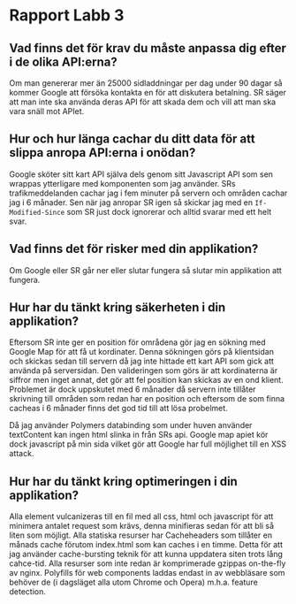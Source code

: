 # Rapport Labb 3


## Vad finns det för krav du måste anpassa dig efter i de olika API:erna?
Om man genererar mer än 25000 sidladdningar per dag under 90 dagar så kommer Google att
försöka kontakta en för att diskutera betalning.
SR säger att man inte ska använda deras API för att skada dem och vill att man ska vara
snäll mot APIet.

## Hur och hur länga cachar du ditt data för att slippa anropa API:erna i onödan?
Google sköter sitt kart API själva dels genom sitt Javascript API som sen wrappas ytterligare
med <google-map> komponenten som jag använder.
SRs trafikmeddelanden cachar jag i fem minuter på servern och områden cachar jag i 6 månader.
Sen när jag anropar SR igen så skickar jag med en `If-Modified-Since` som SR just dock ignorerar
och alltid svarar med ett helt svar. 

## Vad finns det för risker med din applikation?
Om Google eller SR går ner eller slutar fungera så slutar min applikation att fungera.

## Hur har du tänkt kring säkerheten i din applikation?
Eftersom SR inte ger en position för områdena gör jag en sökning med Google Map för att få ut
kordinater. Denna sökningen görs på klientsidan och skickas sedan till servern då jag inte hittade
ett kart API som gick att använda på serversidan. Den valideringen som görs är att kordinaterna är
siffror men inget annat, det gör att fel position kan skickas av en ond klient. Problemet är dock
uppskutet med 6 månader då servern inte tillåter skrivning till områden som redan har en position
och eftersom de som finna cacheas i 6 månader finns det god tid till att lösa probelmet.

Då jag använder Polymers databinding som under huven använder textContent kan ingen html slinka
in från SRs api. Google map apiet kör dock javascript på min sida vilket gör att Google har full
möjlighet till en XSS attack.

## Hur har du tänkt kring optimeringen i din applikation?
Alla element vulcanizeras till en fil med all css, html och javascript för att minimera antalet
request som krävs, denna minifieras sedan för att bli så liten som möjligt. Alla statiska resurser
har Cacheheaders som tillåter en månads cache förutom index.html som kan caches i en timme. Detta
för att jag använder cache-bursting teknik för att kunna uppdatera siten trots lång cahce-tid.
Alla resurser som inte redan är komprimerade gzippas on-the-fly av nginx. 
Polyfills för web components laddas endast in av webbläsare som behöver de (i dagsläget alla utom
Chrome och Opera) m.h.a. feature detection. 
